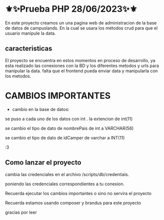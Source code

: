 # ⚜️✨**Prueba PHP 28/06/2023✨⚜️**

En este proyecto creamos un una pagina web de administracion de la base de datos de campuslands. En la cual se usara los métodos crud para que el usuario manipule la data.

## **caracteristicas**

El proyecto se encuentra en estos momentos en proceso de desarrollo, ya esta realizado las conexiones con la BD y los diferentes metodos y urls para manipular la data. falta que el frontend pueda enviar data y manipularla con los metodos.

# **CAMBIOS IMPORTANTES**

- cambio en la base de datos:

se puso a cada uno de los datos con int . la extencion de int(11)

se cambio el tipo de dato de nombrePais de int a VARCHAR(56)

se cambio el tipo de dato de idCamper de varchar a INT(11)

:3



## **Como lanzar el proyecto**

cambia las credenciales en el archivo /scripts/db/credentials.

poniendo las credenciales correspondientes a tu conexion.

Recuerda ejecutar los cambios importantes o sino no servira el proyecto

Recuerda estamos usando composer y brandus para este proyecto



gracias por leer